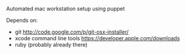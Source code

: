 Automated mac workstation setup using puppet

Depends on:
  - git http://code.google.com/p/git-osx-installer/
  - xcode command line tools https://developer.apple.com/downloads
  - ruby (probably already there)
